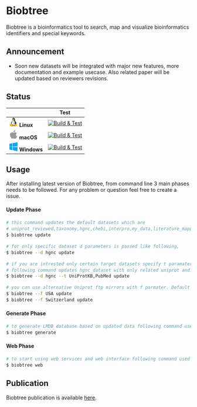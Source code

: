 # Biobtree
Biobtree is a bioinformatics tool to search, map and visualize bioinformatics identifiers and special keywords.

## Announcement

- Soon new datasets will be integrated with major new features, more documentation and example usecase. Also related paper will be updated based on reviewers revisions.

[comment]: <> (## All dataset example Contains 3.4 billions unique identifiers.https://www.ebi.ac.uk/~tgur/biobtree/ Note that Bulk Query is disabled.)

## Status
|   | Test |
|---|:-----:| 
|![Linux](https://raw.githubusercontent.com/Microsoft/azure-pipelines-tasks/master/docs/res/linux_med.png) **Linux**|[![Build & Test][linux-build-badge]][linux-build]|
|![macOS](https://raw.githubusercontent.com/Microsoft/azure-pipelines-tasks/master/docs/res/apple_med.png) **macOS**|[![Build & Test][macOS-build-badge]][macOS-build]| 
|![Win](https://raw.githubusercontent.com/Microsoft/azure-pipelines-tasks/master/docs/res/win_med.png) **Windows**|[![Build & Test][win-build-badge]][win-build]|

[linux-build-badge]: https://dev.azure.com/biobtree/biobtree/_apis/build/status/tamerh.biobtree?branchName=master&jobName=Job&configuration=Job%20linux
[linux-build]: https://dev.azure.com/biobtree/biobtree/_build/latest?definitionId=1&branchName=master

[macOS-build-badge]: https://dev.azure.com/biobtree/biobtree/_apis/build/status/tamerh.biobtree?branchName=master&jobName=Job&configuration=Job%20mac
[macOS-build]: https://dev.azure.com/biobtree/biobtree/_build/latest?definitionId=1&branchName=master

[win-build-badge]: https://dev.azure.com/biobtree/biobtree/_apis/build/status/tamerh.biobtree?branchName=master&jobName=Job&configuration=Job%20windows
[win-build]: https://dev.azure.com/biobtree/biobtree/_build/latest?definitionId=1&branchName=master


## Usage

After installing latest version of Biobtree, from command line 3 main phases needs to be followed. For any problem
or question feel free to create a issue.

#### Update Phase

```sh
# this command updates the default datasets which are 
# uniprot_reviewed,taxonomy,hgnc,chebi,interpro,my_data,literature_mappings,hmdb
$ biobtree update 
```

```sh
# for only specific dataset d parameters is passed like following, 
$ biobtree --d hgnc update 
```

```sh
# if you are intrested only certain target datasets specify t paramater
# following command updates hgnc dataset with only related uniprot and pubmed identifers
$ biobtree --d hgnc --t UniProtKB,PubMed update 
```

```sh
# you can use alternative Uniprot ftp mirrors with f parmater. Default is UK.
$ biobtree --f USA update
$ biobtree --f Switzerland update 
```

#### Generate Phase

```sh
# to generate LMDB database based on updated data following command used
$ biobtree generate
```

#### Web Phase

```sh
# to start using web services and web interface following command used
$ biobtree web
```

## Publication

Biobtree publication is available [here](https://www.biorxiv.org/content/early/2019/01/16/520841.1).

